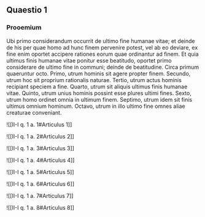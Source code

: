 ## Quaestio 1

### Prooemium

Ubi primo considerandum occurrit de ultimo fine humanae vitae; et deinde de his per quae homo ad hunc finem pervenire potest, vel ab eo deviare, ex fine enim oportet accipere rationes eorum quae ordinantur ad finem. Et quia ultimus finis humanae vitae ponitur esse beatitudo, oportet primo considerare de ultimo fine in communi; deinde de beatitudine. Circa primum quaeruntur octo. Primo, utrum hominis sit agere propter finem. Secundo, utrum hoc sit proprium rationalis naturae. Tertio, utrum actus hominis recipiant speciem a fine. Quarto, utrum sit aliquis ultimus finis humanae vitae. Quinto, utrum unius hominis possint esse plures ultimi fines. Sexto, utrum homo ordinet omnia in ultimum finem. Septimo, utrum idem sit finis ultimus omnium hominum. Octavo, utrum in illo ultimo fine omnes aliae creaturae conveniant.

![[II-I q. 1 a. 1#Articulus 1]]

![[II-I q. 1 a. 2#Articulus 2]]

![[II-I q. 1 a. 3#Articulus 3]]

![[II-I q. 1 a. 4#Articulus 4]]

![[II-I q. 1 a. 5#Articulus 5]]

![[II-I q. 1 a. 6#Articulus 6]]

![[II-I q. 1 a. 7#Articulus 7]]

![[II-I q. 1 a. 8#Articulus 8]]

